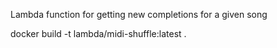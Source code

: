 Lambda function for getting new completions for a given song

docker build -t lambda/midi-shuffle:latest .